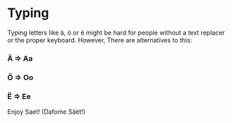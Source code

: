 # Typing
Typing letters like ä, ö or ë might be hard for people without a text replacer or the proper keyboard. However, There are alternatives to this:

### Ä => Aa
### Ö => Oo
### Ë => Ee

Enjoy Saet! (Dafome Säët!)
